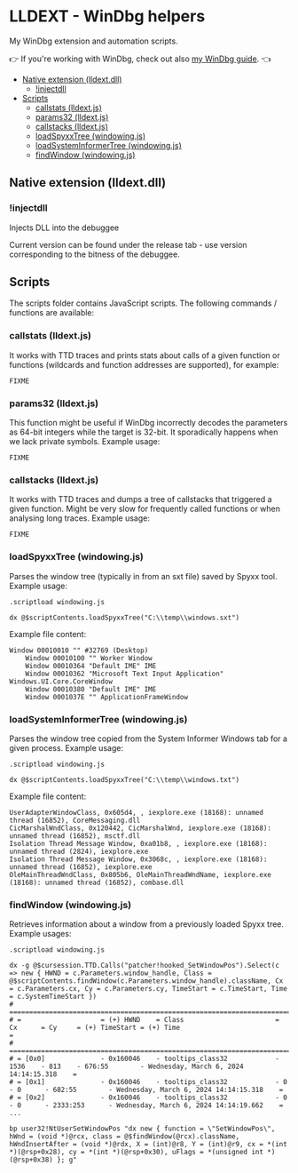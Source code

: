 LLDEXT - WinDbg helpers
=======================

My WinDbg extension and automation scripts.

:point_right: If you're working with WinDbg, check out also [my WinDbg guide](https://wtrace.net/guides/using-windbg/). :point_left:

<!-- MarkdownTOC -->

- [Native extension \(lldext.dll\)](#native-extension-lldextdll)
    - [!injectdll](#injectdll)
- [Scripts](#scripts)
    - [callstats \(lldext.js\)](#callstats-lldextjs)
    - [params32 \(lldext.js\)](#params32-lldextjs)
    - [callstacks \(lldext.js\)](#callstacks-lldextjs)
    - [loadSpyxxTree \(windowing.js\)](#loadspyxxtree-windowingjs)
    - [loadSystemInformerTree \(windowing.js\)](#loadsysteminformertree-windowingjs)
    - [findWindow \(windowing.js\)](#findwindow-windowingjs)

<!-- /MarkdownTOC -->

Native extension (lldext.dll)
-----------------------------

### !injectdll

Injects DLL into the debuggee

Current version can be found under the release tab - use version corresponding to the bitness of the debuggee.

Scripts
-------

The scripts folder contains JavaScript scripts. The following commands / functions are available:

### callstats (lldext.js)

It works with TTD traces and prints stats about calls of a given function or functions (wildcards and function addresses are supported), for example:

```shell
FIXME
```

### params32 (lldext.js)

This function might be useful if WinDbg incorrectly decodes the parameters as 64-bit integers while the target is 32-bit. It sporadically happens when we lack private symbols. Example usage:

```shell
FIXME
```

### callstacks (lldext.js)

It works with TTD traces and dumps a tree of callstacks that triggered a given function. Might be very slow for frequently called functions or when analysing long traces. Example usage:

```shell
FIXME
```

### loadSpyxxTree (windowing.js)

Parses the window tree (typically in from an sxt file) saved by Spyxx tool. Example usage:

```shell
.scriptload windowing.js

dx @$scriptContents.loadSpyxxTree("C:\\temp\\windows.sxt")
```

Example file content:

```
Window 00010010 "" #32769 (Desktop)
    Window 00010100 "" Worker Window
    Window 00010364 "Default IME" IME
    Window 00010362 "Microsoft Text Input Application" Windows.UI.Core.CoreWindow
    Window 00010380 "Default IME" IME
    Window 0001037E "" ApplicationFrameWindow
```

### loadSystemInformerTree (windowing.js)

Parses the window tree copied from the System Informer Windows tab for a given process. Example usage:

```shell
.scriptload windowing.js

dx @$scriptContents.loadSpyxxTree("C:\\temp\\windows.txt")
```

Example file content:

```
UserAdapterWindowClass, 0x605d4, , iexplore.exe (18168): unnamed thread (16852), CoreMessaging.dll
CicMarshalWndClass, 0x120442, CicMarshalWnd, iexplore.exe (18168): unnamed thread (16852), msctf.dll
Isolation Thread Message Window, 0xa01b8, , iexplore.exe (18168): unnamed thread (2824), iexplore.exe
Isolation Thread Message Window, 0x3068c, , iexplore.exe (18168): unnamed thread (16852), iexplore.exe
OleMainThreadWndClass, 0x805b6, OleMainThreadWndName, iexplore.exe (18168): unnamed thread (16852), combase.dll
```

### findWindow (windowing.js)

Retrieves information about a window from a previously loaded Spyxx tree. Example usages:

```shell
.scriptload windowing.js

dx -g @$cursession.TTD.Calls("patcher!hooked_SetWindowPos").Select(c => new { HWND = c.Parameters.window_handle, Class = @$scriptContents.findWindow(c.Parameters.window_handle).className, Cx = c.Parameters.cx, Cy = c.Parameters.cy, TimeStart = c.TimeStart, Time = c.SystemTimeStart })
# ================================================================================================================================================
# =                    = (+) HWND    = Class                       = Cx      = Cy     = (+) TimeStart = (+) Time                                 =
# ================================================================================================================================================
# = [0x0]              - 0x160046    - tooltips_class32            - 1536    - 813    - 676:55        - Wednesday, March 6, 2024 14:14:15.318    =
# = [0x1]              - 0x160046    - tooltips_class32            - 0       - 0      - 682:55        - Wednesday, March 6, 2024 14:14:15.318    =
# = [0x2]              - 0x160046    - tooltips_class32            - 0       - 0      - 2333:253      - Wednesday, March 6, 2024 14:14:19.662    =
...
``` 

```shell
bp user32!NtUserSetWindowPos "dx new { function = \"SetWindowPos\", hWnd = (void *)@rcx, class = @$findWindow(@rcx).className, hWndInsertAfter = (void *)@rdx, X = (int)@r8, Y = (int)@r9, cx = *(int *)(@rsp+0x28), cy = *(int *)(@rsp+0x30), uFlags = *(unsigned int *)(@rsp+0x38) }; g"
```